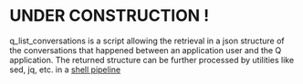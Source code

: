 # UNDER CONSTRUCTION !
q_list_conversations is a script allowing the retrieval in a json structure of the conversations 
that happened between an application user and the Q application. The returned structure can be further 
processed by utilities like sed, jq, etc. in a [shell pipeline](https://en.wikipedia.org/wiki/Pipeline_(Unix))